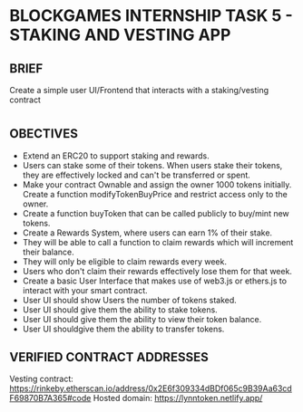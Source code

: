# BLOCKGAMES INTERNSHIP TASK 5 - STAKING AND VESTING APP

## BRIEF
Create a simple user UI/Frontend that interacts with a staking/vesting contract
#
## OBECTIVES
- Extend an ERC20 to support staking and rewards. 
- Users can stake some of their tokens. When users stake their tokens, they are effectively locked and can't be transferred or spent.
- Make your contract Ownable and assign the owner 1000 tokens initially. Create a function modifyTokenBuyPrice and restrict access only to the owner.
- Create a function buyToken that can be called publicly to buy/mint new tokens.
- Create a Rewards System, where users can earn 1% of their stake. 
- They will be able to call a function to claim rewards which will increment their balance. 
- They will only be eligible to claim rewards every week.
- Users who don't claim their rewards effectively lose them for that week.
- Create a basic User Interface that makes use of web3.js or ethers.js to interact with your smart contract. 
- User UI should show Users the number of tokens staked.
- User UI should give them the ability to stake tokens.
- User UI should give them the ability to view their token balance.
- User UI shouldgive them the ability to transfer tokens.

## VERIFIED CONTRACT ADDRESSES
Vesting contract: https://rinkeby.etherscan.io/address/0x2E6f309334dBDf065c9B39Aa63cdF69870B7A365#code
Hosted domain: https://lynntoken.netlify.app/